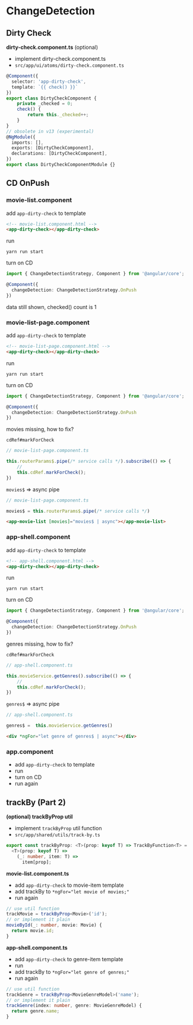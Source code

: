 # ChangeDetection

## Dirty Check

**dirty-check.component.ts** (optional)

* implement dirty-check.component.ts
* `src/app/ui/atoms/dirty-check.component.ts`

```ts
@Component({
  selector: 'app-dirty-check',
  template: `{{ check() }}`
})
export class DirtyCheckComponent {
    private _checked = 0;
    check() {
        return this._checked++;
    }
}
// obsolete in v13 (experimental)
@NgModule({
  imports: [],
  exports: [DirtyCheckComponent],
  declarations: [DirtyCheckComponent],
})
export class DirtyCheckComponentModule {}
```

## CD OnPush

### movie-list.component

add `app-dirty-check` to template

```html
<!-- movie-list.component.html -->
<app-dirty-check></app-dirty-check>
```

run

```shell
yarn run start
```

turn on CD

```ts
import { ChangeDetectionStrategy, Component } from '@angular/core';

@Component({
  changeDetection: ChangeDetectionStrategy.OnPush
})
```
data still shown, checked() count is 1

### movie-list-page.component

add `app-dirty-check` to template

```html
<!-- movie-list-page.component.html -->
<app-dirty-check></app-dirty-check>
```

run

```shell
yarn run start
```

turn on CD

```ts
import { ChangeDetectionStrategy, Component } from '@angular/core';

@Component({
  changeDetection: ChangeDetectionStrategy.OnPush
})
```

movies missing, how to fix?

`cdRef#markForCheck`

```ts
// movie-list-page.component.ts

this.routerParams$.pipe(/* service calls */).subscribe(() => {
    // 
    this.cdRef.markForCheck();
})
```

`movies$` => async pipe

```ts
// movie-list-page.component.ts

movies$ = this.routerParams$.pipe(/* service calls */)
```

```html
<app-movie-list [movies]="movies$ | async"></app-movie-list>

```
  
### app-shell.component

add `app-dirty-check` to template

```html
<!-- app-shell.component.html -->
<app-dirty-check></app-dirty-check>
```

run

```shell
yarn run start
```

turn on CD

```ts
import { ChangeDetectionStrategy, Component } from '@angular/core';

@Component({
  changeDetection: ChangeDetectionStrategy.OnPush
})
```


genres missing, how to fix?

`cdRef#markForCheck`

```ts
// app-shell.component.ts

this.movieService.getGenres().subscribe(() => {
    // 
    this.cdRef.markForCheck();
})
```

`genres$` => async pipe

```ts
// app-shell.component.ts

genres$ =  this.movieService.getGenres()
```

```html
<div *ngFor="let genre of genres$ | async"></div>

```

### app.component

* add `app-dirty-check` to template
* run
* turn on CD
* run again

## trackBy (Part 2)

**(optional) trackByProp util**

* implement `trackByProp` util function
* `src/app/shared/utils/track-by.ts`

```ts
export const trackByProp: <T>(prop: keyof T) => TrackByFunction<T> =
  <T>(prop: keyof T) =>
    (_: number, item: T) =>
      item[prop];
```

**movie-list.component.ts**

* add `app-dirty-check` to movie-item template
* add trackBy to `*ngFor="let movie of movies;"`
* run again

```ts
// use util function
trackMovie = trackByProp<Movie>('id');
// or implement it plain
movieById(_: number, movie: Movie) {
  return movie.id;
}
```

**app-shell.component.ts**

* add `app-dirty-check` to genre-item template
* run
* add trackBy to `*ngFor="let genre of genres;"`
* run again

```ts
// use util function
trackGenre = trackByProp<MovieGenreModel>('name');
// or implement it plain
trackGenre(index: number, genre: MovieGenreModel) {
  return genre.name;
}
```

